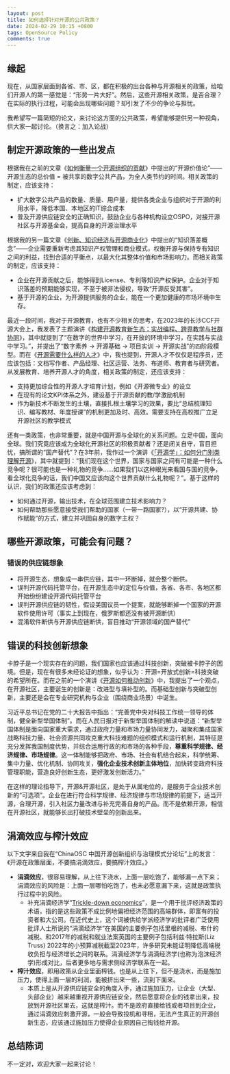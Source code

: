 ```yaml
---
layout: post
title: 如何选择针对开源的公共政策？
date: 2024-02-29 10:15 +0800
tags: OpenSource Policy
comments: true
---
```


## 缘起

现在，从国家层面到各省、市、区，都在积极的出台各种与开源相关的政策，给咱们开源人的第一感觉是：“形势一片大好”。然后，这些开源相关政策，是否合理？在实际的执行过程，可能会出现哪些问题？却引发了不少的争论与担忧。

我希望写一篇简短的论文，来讨论这方面的公共政策，希望能够提供另一种视角，供大家一起讨论。（换言之：加入论战）

## 制定开源政策的一些出发点

根据我在之前的文章《[如何衡量一个开源组织的贡献](/2023/12/17/how-to-measure-the-contribution-of-an-open-source-organization.html)》中提出的“开源价值论”——开源生态的总价值 = 被共享的数字公共产品，为全人类节约的时间。相关政策的制定，应该支持：

* 扩大数字公共产品的数量、质量、用户量，提供各类企业与组织对于开源的利用水平，降低本国、本地区的IT综合成本
* 普及开源供应链安全的正确知识，鼓励企业与各种机构设立OSPO，对接开源社区与开源基金会，提高自身的开源治理水平

根据我的另一篇文章《[创新、知识经济与开源商业化](/2024/02/21/innovation-the-knowledge-economy-and-the-commercialization-of-open-source.html)》中提出的“知识落差概念”——企业需要重新考虑其知识产权管理和商业模式，权衡开源与保持专有知识之间的利益，找到合适的平衡点，以最大化其整体价值和市场影响力。而相关政策的制定，应该支持：

* 企业在开源贡献之后，能够得到License、专利等知识产权保护。企业对于知识落差的预期能够实现，不至于被非法侵权，导致“开源反受其害”。
* 基于开源的企业，为开源提供服务的企业，能在一个更加健康的市场环境中生存。

最近一段时间，我对于开源教育，也有不少相关的思考，在2023年的长沙CCF开源大会上，我发表了主题演讲《[构建开源教育新生态：实战编程、跨界教学与社群协同](https://github.com/zhuangbiaowei/myresearch/blob/main/assets/%E5%BC%80%E6%BA%90%E6%95%99%E8%82%B2_1701689098784_0.pptx)》，其中就提到了“在数字的世界中学习，在开放的环境中学习，在实践与实战中学习。”，并提出了“数字素养 -> 开源基础 -> 项目实训 -> 开源实战”的四阶段模型。而在《[开源需要什么样的人才](https://github.com/zhuangbiaowei/myresearch/blob/main/assets/%E5%BC%80%E6%BA%90%E9%9C%80%E8%A6%81%E4%BB%80%E4%B9%88%E6%A0%B7%E7%9A%84%E4%BA%BA%E6%89%8D_1702250593250_0.pptx)》中，我也提到，开源人才不仅仅是程序员，还应该包括：文档写作者、产品经理、社区运营、法务、布道师、教育者与研究者。从发展教育、培养开源人才的角度，相关政策的制定，还应该支持：

* 支持更加综合性的开源人才培育计划，例如《开源微专业》的设立
* 在现有的论文KPI体系之外，建设基于开源贡献的教/学激励机制
* 作为新技术不断发生的土壤，直接扎根土壤学习的效果，要比“总结梳理知识、编写教材、年度授课”的机制更加及时、高效。需要支持在高校推广立足开源社区的教学模式

还有一类政策，也非常重要，就是中国开源与全球化的关系问题。立足中国，面向全球。我们究竟应该成为全球化开源社区的积极贡献者？还是闭关自守，盲目担忧，搞所谓的“国产替代”？在3年前，我作过一个演讲《[「开源学」：如何分门别类理解开源](/opensource/openology/2021/09/17/openology.html)》，其中就提到：“我们现在这个世界，国家与国家之间有可能是一种什么竞争呢？很可能也是一种礼物的竞争......如果我们以这种眼光来看国与国的竞争，看全球化竞争的话，我们中国又应该向这个世界贡献什么礼物呢？”。基于这样的认识，我们的政策还应该考虑到：

* 如何通过开源，输出技术，在全球范围建立技术影响力？
* 如何帮助那些愿意接受我们帮助的国家（一带一路国家?），以“开源共建、协作赋能”的方式，建立并巩固自身的数字主权？

## 哪些开源政策，可能会有问题？

### 错误的供应链想象

* 将开源生态，想象成一串供应链，其中一环断掉，就会整个断供。
* 误判开源代码托管平台，在开源生态中的定位与价值，各省、各市、各地区都开始纷纷建设开源代码托管平台
* 误判开源供应链的韧性，假设美国议员一个提案，就能够断掉一个国家的开源软件使用许可（事实上到现在，俄罗斯都还没有被开源断供）
* 混淆软件断供与开源供应链断供，盲目推动“开源领域的国产替代”

## 错误的科技创新想象

卡脖子是一个现实存在的问题，我们国家也应该通过科技创新，突破被卡脖子的困境。但是，现在有很多未经论证的想象，似乎认为：开源=开放式创新=科技突破的希望所在。而在之前的一个演讲《[开源如何推动创新](https://github.com/zhuangbiaowei/myresearch/blob/main/assets/%E5%BC%80%E6%BA%90%E5%A6%82%E4%BD%95%E6%8E%A8%E5%8A%A8%E5%88%9B%E6%96%B0%EF%BC%9F_1701485048538_0.pptx)》中，我提出了一个观点，在开源社区，主要诞生的创新是：改进型与填补型的。而基础型创新与突破型创新，主要还是会在专业研究机构与企业（围绕商业场景）中诞生。

习近平总书记在党的二十大报告中指出：“完善党中央对科技工作统一领导的体制，健全新型举国体制”。而在人民日报对于新型举国体制的解读中说道：“新型举国体制是面向国家重大需求，通过政府力量和市场力量协同发力，凝聚和集成国家战略科技力量、社会资源共同攻克重大科技难题的组织模式和运行机制，其特征是充分发挥我国制度优势，并综合运用行政的和市场的各种手段，**尊重科学规律、经济规律、市场规律**。这一体制能够把政府、市场、社会有机结合起来，科学统筹、集中力量、优化机制、协同攻关，**强化企业技术创新主体地位**，加快转变政府科技管理职能，营造良好创新生态，更好激发创新活力。”

在这样的理论指导下，开源&开源社区，是处于从属地位的，是服务于企业技术创新的“可选项”。企业在进行符合科学规律、经济规律与市场规律的前提下，适当开源，合理开源，引入社区力量改进与补充完善自身的产品。而不是依赖开源，相信在开源社区，就能够长出打破技术壁垒的创新出来。

## 涓滴效应与榨汁效应

以下文字来自我在“ChinaOSC 中国开源创新组织与治理模式分论坛”上的发言：《开源在政策层面，不要搞涓滴效应，要搞榨汁效应。》

* **涓滴效应**，很容易理解，从上往下浇水，上面一层吃饱了，能够漏一点下来；涓滴效应的风险是：上面一层哪怕吃饱了，也未必愿意漏下来，这就是政策执行过程中的风险。
  * 补充涓滴经济学“[Trickle-down economics](https://en.wikipedia.org/wiki/Trickle-down_economics)”，是一个用于批评经济政策的术语，指的是这些政策不成比例地偏袒经济范围的高端群体，即富有的投资者和大公司。在近代史上，这个词被供给学派经济学的批评者广泛使用批评人士所说的“涓滴经济学”在美国的主要例子包括里根的减税、布什的减税、和2017年的减税和就业法案英国的主要例子包括利兹·特拉斯(Liz Truss) 2022年的小预算减税截至2023年，许多研究未能证明降低高端税收负担与经济增长之间的联系。涓滴经济学与涓滴经济学(也称为泡沫经济学)形成对比，后者更多地与需求侧经济学联系在一起。
* **榨汁效应**，即用政策从企业里面榨钱。也是从上往下，但不是浇水，而是施加压力，使得上面一层的利润，能被挤出来一些，流到下面来。
  * 本质上是从开源供应链安全的角度入手，通过施加压力，让企业（大型、头部企业）越来越重视开源供应链安全，然后愿意将企业的钱拿出来，投放到开源社区里去，这就是榨汁。而不是政府直接给钱或者项目到企业，通过涓滴效应刺激开源，一般会导致投机和寻租，无法产生真正的开源创新生态，应该通过施加压力使得企业原因自己掏钱给开源。

## 总结陈词

不一定对，欢迎大家一起来讨论！
